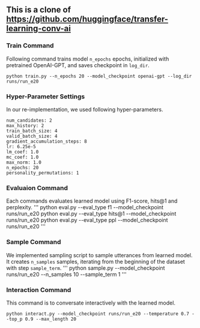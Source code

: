 ## This is a clone of https://github.com/huggingface/transfer-learning-conv-ai

### Train Command
Following command trains model `n_epochs` epochs, initialized with pretrained OpenAI-GPT, and saves checkpoint in `log_dir`.
```
python train.py --n_epochs 20 --model_checkpoint openai-gpt --log_dir runs/run_e20
```

### Hyper-Parameter Settings
In our re-implementation, we used following hyper-parameters.
```
num_candidates: 2
max_history: 2
train_batch_size: 4
valid_batch_size: 4
gradient_accumulation_steps: 8
lr: 6.25e-5
lm_coef: 1.0
mc_coef: 1.0
max_norm: 1.0
n_epochs: 20
personality_permutations: 1
```

### Evaluaion Command
Each commands evaluates learned model using F1-score, hits@1 and perplexity.
'''
python eval.py --eval_type f1 --model_checkpoint runs/run_e20
python eval.py --eval_type hits@1 --model_checkpoint runs/run_e20
python eval.py --eval_type ppl --model_checkpoint runs/run_e20
'''

### Sample Command
We implemented sampling script to sample utterances from learned model.
It creates `n_samples` samples, iterating from the beginning of the dataset with step `sample_term`.
'''
python sample.py --model_checkpoint runs/run_e20 --n_samples 10 --sample_term 1
'''

### Interaction Command
This command is to conversate interactively with the learned model.
```
python interact.py --model_checkpoint runs/run_e20 --temperature 0.7 --top_p 0.9 --max_length 20
```
